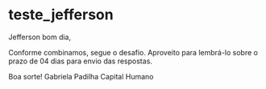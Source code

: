 # teste_jefferson

Jefferson bom dia, 

Conforme combinamos, segue o desafio. Aproveito para lembrá-lo sobre o prazo de 04 dias para envio das respostas. 

Boa sorte!
Gabriela Padilha
Capital Humano
